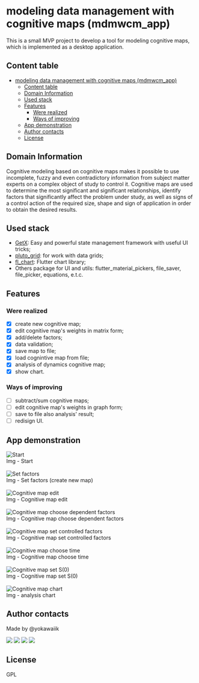 # modeling data management with cognitive maps (mdmwcm_app)

This is a small MVP project to develop a tool for modeling cognitive maps, which is implemented as a desktop application.

## Content table

- [modeling data management with cognitive maps (mdmwcm\_app)](#modeling-data-management-with-cognitive-maps-mdmwcm_app)
  - [Content table](#content-table)
  - [Domain Information](#domain-information)
  - [Used stack](#used-stack)
  - [Features](#features)
    - [Were realized](#were-realized)
    - [Ways of improving](#ways-of-improving)
  - [App demonstration](#app-demonstration)
  - [Author contacts](#author-contacts)
  - [License](#license)


## Domain Information

Cognitive modeling based on cognitive maps makes it possible to use incomplete, fuzzy and even contradictory information from subject matter experts on a complex object of study to control it. Cognitive maps are used to determine the most significant and significant relationships, identify factors that significantly affect the problem under study, as well as signs of a control action of the required size, shape and sign of application in order to obtain the desired results.

## Used stack

- [GetX](https://pub.dev/packages/get): Easy and powerful state management framework with useful UI tricks;
- [pluto_grid](https://pluto.weblaze.dev/series/pluto-grid): for work with data grids;
- [fl_chart](https://github.com/imaNNeo/fl_chart): Flutter chart library;
- Others package for UI and utils: flutter_material_pickers, file_saver, file_picker, equations, e.t.c. 

## Features
### Were realized
- [x] create new cognitive map;
- [x] edit cognitive map's weights in matrix form;
- [x] add/delete factors;
- [x] data validation;
- [x] save map to file;
- [x] load cognintive map from file;
- [x] analysis of dynamics cognitive map;
- [x] show chart. 

### Ways of improving

- [ ] subtract/sum cognitive maps;
- [ ] edit cognitive map's weights in graph form;
- [ ] save to file also analysis' result;
- [ ] redisign UI.

## App demonstration

![Start](./docs/screenshots/start.png)
\
Img - Start
\
\
![Set factors](./docs/screenshots/set_factors.png)
\
Img - Set factors (create new map)
\
\
![Cognitive map edit](./docs/screenshots/cm_edit.png)
\
Img - Cognitive map edit
\
\
![Cognitive map choose dependent factors](./docs/screenshots/cm_choose_dependent_factors.png)
\
Img - Cognitive map choose dependent factors
\
\
![Cognitive map set controlled factors](./docs/screenshots/cm_set_controlled_factors.png)
\
Img - Cognitive map set controlled factors
\
\
![Cognitive map choose time](./docs/screenshots/cm_choose_time.png)
\
Img - Cognitive map choose time
\
\
![Cognitive map set S(0)](./docs/screenshots/cm_set_s(0).png)
\
Img - Cognitive map set S(0)
\
\
![Cognitive map chart](./docs/screenshots/cm_chart.png)
\
Img - analysis chart





## Author contacts

Made by @yokawaiik

<p>
  <a href="https://mail.google.com/mail/u/0/#search/yokawaiik%40gmail.com"><img src="https://img.shields.io/badge/Gmail-D14836?style=for-the-badge&logo=gmail&logoColor=white"/></a>
  <a href="https://instagram.com/yokawaiik"><img src="https://img.shields.io/badge/instagram-E4405F.svg?style=for-the-badge&logo=instagram&logoColor=white"/></a>
  <a href="https://linkedin.com/in/danil-shubin"><img src="https://img.shields.io/badge/linkedin-0077B5.svg?style=for-the-badge&logo=linkedin&logoColor=white"/></a>
  <a href="https://t.me/yokawaiik"><img src="https://img.shields.io/badge/Telegram-2CA5E0?style=for-the-badge&logo=telegram&logoColor=white"/></a>
</p>

## License

GPL